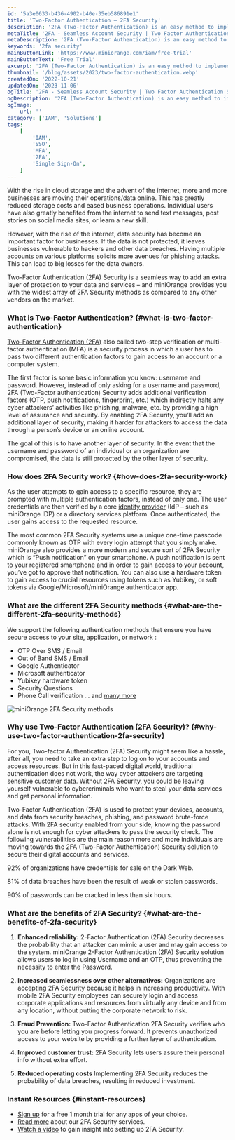 ```yaml
---
id: '5a3e0633-b436-4902-b40e-35eb586891e1'
title: 'Two-Factor Authentication – 2FA Security'
description: '2FA (Two-Factor Authentication) is an easy method to implement security in your internet accounts. It works by using a primary layer of security (username-password) as well as a secondary layer of security chosen by you from a wide variety of available options.'
metaTitle: '2FA - Seamless Account Security | Two Factor Authentication Security'
metaDescription: '2FA (Two-Factor Authentication) is an easy method to implement security in your internet accounts. It works by using a primary layer of security (username-password) as well as a secondary layer of security chosen by you from a wide variety of available options.'
keywords: '2fa security'
mainButtonLink: 'https://www.miniorange.com/iam/free-trial'
mainButtonText: 'Free Trial'
excerpt: '2FA (Two-Factor Authentication) is an easy method to implement security in your internet accounts. It works by using a primary layer of security (username-password) as well as a secondary layer of security chosen by you from a wide variety of available options.'
thumbnail: '/blog/assets/2023/two-factor-authentication.webp'
createdOn: '2022-10-21'
updatedOn: '2023-11-06'
ogTitle: '2FA - Seamless Account Security | Two Factor Authentication Security'
ogDescription: '2FA (Two-Factor Authentication) is an easy method to implement security in your internet accounts. It works by using a primary layer of security (username-password) as well as a secondary layer of security chosen by you from a wide variety of available options.'
ogImage:
    url: ''
category: ['IAM', 'Solutions']
tags:
    [
        'IAM',
        'SSO',
        'MFA',
        '2FA',
        'Single Sign-On',
    ]
---
```

With the rise in cloud storage and the advent of the internet, more and more businesses are moving their operations/data online. This has greatly reduced storage costs and eased business operations. Individual users have also greatly benefited from the internet to send text messages, post stories on social media sites, or learn a new skill.  

However, with the rise of the internet, data security has become an important factor for businesses. If the data is not protected, it leaves businesses vulnerable to hackers and other data breaches. Having multiple accounts on various platforms solicits more avenues for phishing attacks. This can lead to big losses for the data owners.  

Two-Factor Authentication (2FA) Security is a seamless way to add an extra layer of protection to your data and services – and miniOrange provides you with the widest array of 2FA Security methods as compared to any other vendors on the market.


### What is Two-Factor Authentication? {#what-is-two-factor-authentication}
[Two-Factor Authentication (2FA)](https://miniorange.com/two-factor-authentication-(2fa)) also called two-step verification or multi-factor authentication (MFA) is a security process in which a user has to pass two different authentication factors to gain access to an account or a computer system.  

The first factor is some basic information you know: username and password. However, instead of only asking for a username and password, 2FA (Two-Factor authentication) Security adds additional verification factors (OTP, push notifications, fingerprint, etc.) which indirectly halts any cyber attackers’ activities like phishing, malware, etc. by providing a high level of assurance and security. By enabling 2FA Security, you’ll add an additional layer of security, making it harder for attackers to access the data through a person’s device or an online account.  

The goal of this is to have another layer of security. In the event that the username and password of an individual or an organization are compromised, the data is still protected by the other layer of security.

 

### How does 2FA Security work? {#how-does-2fa-security-work}
As the user attempts to gain access to a specific resource, they are prompted with multiple authentication factors, instead of only one. The user credentials are then verified by a core [identity provider](https://blog.miniorange.com/what-is-an-identity-provider-idp/) (IdP – such as miniOrange IDP) or a directory services platform. Once authenticated, the user gains access to the requested resource.  

The most common 2FA Security systems use a unique one-time passcode commonly known as OTP with every login attempt that you simply make. miniOrange also provides a more modern and secure sort of 2FA Security which is “Push notification” on your smartphone. A push notification is sent to your registered smartphone and in order to gain access to your account, you’ve got to approve that notification. You can also use a hardware token to gain access to crucial resources using tokens such as Yubikey, or soft tokens via Google/Microsoft/miniOrange authenticator app.

 

### What are the different 2FA Security methods {#what-are-the-different-2fa-security-methods}
We support the following authentication methods that ensure you have secure access to your site, application, or network :

- OTP Over SMS / Email
- Out of Band SMS / Email
- Google Authenticator
- Microsoft authenticator
- Yubikey hardware token
- Security Questions
- Phone Call verification
… and [many more](https://www.miniorange.com/two-factor-authentication-(2fa))

![miniOrange 2FA Security methods](/blog/assets/2023/2fa-security.webp)

### Why use Two-Factor Authentication (2FA Security)? {#why-use-two-factor-authentication-2fa-security}
For you, Two-factor Authentication (2FA) Security might seem like a hassle, after all, you need to take an extra step to log on to your accounts and access resources. But in this fast-paced digital world, traditional authentication does not work, the way cyber attackers are targeting sensitive customer data. Without 2FA Security, you could be leaving yourself vulnerable to cybercriminals who want to steal your data services and get personal information.  

Two-Factor Authentication (2FA) is used to protect your devices, accounts, and data from security breaches, phishing, and password brute-force attacks. With 2FA security enabled from your side, knowing the password alone is not enough for cyber attackers to pass the security check. The following vulnerabilities are the main reason more and more individuals are moving towards the 2FA (Two-Factor Authentication) Security solution to secure their digital accounts and services.  

92% of organizations have credentials for sale on the Dark Web.  

81% of data breaches have been the result of weak or stolen passwords.  

90% of passwords can be cracked in less than six hours.

 

### What are the benefits of 2FA Security? {#what-are-the-benefits-of-2fa-security}

1. **Enhanced reliability:**
2-Factor Authentication (2FA) Security decreases the probability that an attacker can mimic a user and may gain access to the system. miniOrange 2-Factor Authentication (2FA) Security solution allows users to log in using Username and an OTP, thus preventing the necessity to enter the Password.

 

2. **Increased seamlessness over other alternatives:**
Organizations are accepting 2FA Security because it helps in increasing productivity. With mobile 2FA Security employees can securely login and access corporate applications and resources from virtually any device and from any location, without putting the corporate network to risk.

 

3. **Fraud Prevention:**
Two-Factor Authentication 2FA Security verifies who you are before letting you progress forward. It prevents unauthorized access to your website by providing a further layer of authentication.

 

4. **Improved customer trust:**
2FA Security lets users assure their personal info without extra effort.

 

5. **Reduced operating costs**
Implementing 2FA Security reduces the probability of data breaches, resulting in reduced investment.

 

### Instant Resources {#instant-resources}
- [Sign up](https://www.miniorange.com/iam/free-trial) for a free 1 month trial for any apps of your choice.
- [Read more](https://www.miniorange.com/two-factor-authentication-(2fa)) about our 2FA Security services.
- [Watch a video](https://www.youtube.com/watch?v=R-hQswYTHks) to gain insight into setting up 2FA Security.
